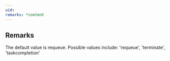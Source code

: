 ```yaml
---
uid: 
remarks: *content
---
```

## Remarks  
 The default value is requeue. Possible values include: 'requeue',             'terminate', 'taskcompletion'